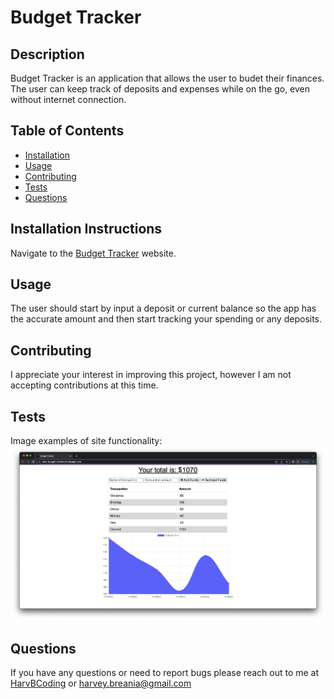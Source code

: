 
  # Budget Tracker
  

  ## Description
  Budget Tracker is an application that allows the user to budet their finances. The user can keep track of deposits and expenses while on the go, even without internet connection.

  ## Table of Contents
  * [Installation](#installation-instructions)
  * [Usage](#usage)
  * [Contributing](#contributing)
  * [Tests](#tests)
  * [Questions](#questions)
  
  
  

  ## Installation Instructions
  Navigate to the [Budget Tracker](https://harv-budget-tracker.herokuapp.com/) website.

  ## Usage
  The user should start by input a deposit or current balance so the app has the accurate amount and then start tracking your spending or any deposits.

  
  ## Contributing
  I appreciate your interest in improving this project, however I am not accepting contributions at this time.
  

  
  ## Tests
  Image examples of site functionality:
  ![Example](/Budget-Tracker-Screenshot.png)

  ## Questions
  If you have any questions or need to report bugs please reach out to me at [HarvBCoding](https://www.github.com/HarvBCoding) or harvey.breania@gmail.com
  
  

